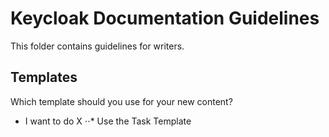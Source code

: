 Keycloak Documentation Guidelines
======================

This folder contains guidelines for writers.

Templates
------

Which template should you use for your new content?

* I want to do X
⋅⋅* Use the Task Template
